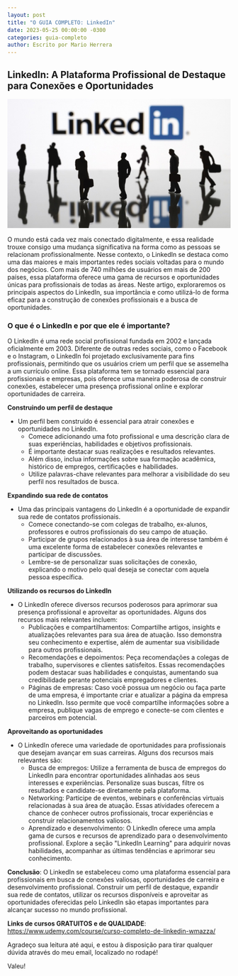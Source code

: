```yaml
---
layout: post
title: "O GUIA COMPLETO: LinkedIn"
date: 2023-05-25 00:00:00 -0300
categories: guia-completo
author: Escrito por Mario Herrera
---
```


## LinkedIn: A Plataforma Profissional de Destaque para Conexões e Oportunidades

![](https://github.com/mariopuebla17/blog/blob/main/_images/20230525/linkedin.jpg?raw=true)


O mundo está cada vez mais conectado digitalmente, e essa realidade trouxe consigo uma mudança significativa na forma como as pessoas se relacionam profissionalmente. Nesse contexto, o LinkedIn se destaca como uma das maiores e mais importantes redes sociais voltadas para o mundo dos negócios. Com mais de 740 milhões de usuários em mais de 200 países, essa plataforma oferece uma gama de recursos e oportunidades únicas para profissionais de todas as áreas. Neste artigo, exploraremos os principais aspectos do LinkedIn, sua importância e como utilizá-lo de forma eficaz para a construção de conexões profissionais e a busca de oportunidades.

### O que é o LinkedIn e por que ele é importante?

O LinkedIn é uma rede social profissional fundada em 2002 e lançada oficialmente em 2003. Diferente de outras redes sociais, como o Facebook e o Instagram, o LinkedIn foi projetado exclusivamente para fins profissionais, permitindo que os usuários criem um perfil que se assemelha a um currículo online. Essa plataforma tem se tornado essencial para profissionais e empresas, pois oferece uma maneira poderosa de construir conexões, estabelecer uma presença profissional online e explorar oportunidades de carreira.

**Construindo um perfil de destaque**  
- Um perfil bem construído é essencial para atrair conexões e oportunidades no LinkedIn. 
  - Comece adicionando uma foto profissional e uma descrição clara de suas experiências, habilidades e objetivos profissionais. 
  - É importante destacar suas realizações e resultados relevantes. 
  - Além disso, inclua informações sobre sua formação acadêmica, histórico de empregos, certificações e habilidades. 
  - Utilize palavras-chave relevantes para melhorar a visibilidade do seu perfil nos resultados de busca.

**Expandindo sua rede de contatos**
- Uma das principais vantagens do LinkedIn é a oportunidade de expandir sua rede de contatos profissionais. 
  - Comece conectando-se com colegas de trabalho, ex-alunos, professores e outros profissionais do seu campo de atuação. 
  - Participar de grupos relacionados à sua área de interesse também é uma excelente forma de estabelecer conexões relevantes e participar de discussões. 
  - Lembre-se de personalizar suas solicitações de conexão, explicando o motivo pelo qual deseja se conectar com aquela pessoa específica.

**Utilizando os recursos do LinkedIn**
- O LinkedIn oferece diversos recursos poderosos para aprimorar sua presença profissional e aproveitar as oportunidades. Alguns dos recursos mais relevantes incluem:
  - Publicações e compartilhamentos: Compartilhe artigos, insights e atualizações relevantes para sua área de atuação. Isso demonstra seu conhecimento e expertise, além de aumentar sua visibilidade para outros profissionais.
  - Recomendações e depoimentos: Peça recomendações a colegas de trabalho, supervisores e clientes satisfeitos. Essas recomendações podem destacar suas habilidades e conquistas, aumentando sua credibilidade perante potenciais empregadores e clientes.
  - Páginas de empresas: Caso você possua um negócio ou faça parte de uma empresa, é importante criar e atualizar a página da empresa no LinkedIn. Isso permite que você compartilhe informações sobre a empresa, publique vagas de emprego e conecte-se com clientes e parceiros em potencial.

**Aproveitando as oportunidades**
- O LinkedIn oferece uma variedade de oportunidades para profissionais que desejam avançar em suas carreiras. Alguns dos recursos mais relevantes são:
  - Busca de empregos: Utilize a ferramenta de busca de empregos do LinkedIn para encontrar oportunidades alinhadas aos seus interesses e experiências. Personalize suas buscas, filtre os resultados e candidate-se diretamente pela plataforma.
  - Networking: Participe de eventos, webinars e conferências virtuais relacionadas à sua área de atuação. Essas atividades oferecem a chance de conhecer outros profissionais, trocar experiências e construir relacionamentos valiosos.
  - Aprendizado e desenvolvimento: O LinkedIn oferece uma ampla gama de cursos e recursos de aprendizado para o desenvolvimento profissional. Explore a seção "LinkedIn Learning" para adquirir novas habilidades, acompanhar as últimas tendências e aprimorar seu conhecimento.

**Conclusão**: O LinkedIn se estabeleceu como uma plataforma essencial para profissionais em busca de conexões valiosas, oportunidades de carreira e desenvolvimento profissional. Construir um perfil de destaque, expandir sua rede de contatos, utilizar os recursos disponíveis e aproveitar as oportunidades oferecidas pelo LinkedIn são etapas importantes para alcançar sucesso no mundo profissional.


**Links de cursos GRATUITOS e de QUALIDADE**:  
https://www.udemy.com/course/curso-completo-de-linkedin-wmazza/  


Agradeço sua leitura até aqui, e estou à disposição para tirar qualquer dúvida através do meu email, localizado no rodapé!

Valeu!